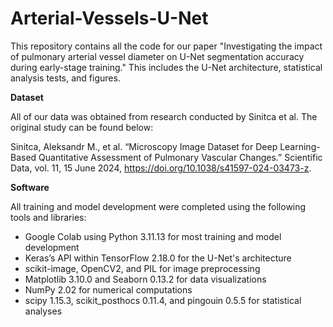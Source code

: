 # Arterial-Vessels-U-Net

This repository contains all the code for our paper "Investigating the impact of pulmonary arterial vessel diameter on U-Net segmentation accuracy during early-stage training." This includes the U-Net architecture, statistical analysis tests, and figures.

**Dataset**

All of our data was obtained from research conducted by Sinitca et al. The original study can be found below: 

Sinitca, Aleksandr M., et al. “Microscopy Image Dataset for Deep Learning-Based Quantitative Assessment of Pulmonary Vascular Changes.” Scientific Data, vol. 11, 15 June 2024, https://doi.org/10.1038/s41597-024-03473-z. 


**Software**

All training and model development were completed using the following tools and libraries: 
- Google Colab using Python 3.11.13 for most training and model development 
- Keras’s API within TensorFlow 2.18.0 for the U-Net's architecture 
- scikit-image, OpenCV2, and PIL for image preprocessing
- Matplotlib 3.10.0 and Seaborn 0.13.2 for data visualizations
- NumPy 2.02 for numerical computations
- scipy 1.15.3, scikit_posthocs 0.11.4, and pingouin 0.5.5 for statistical analyses
 
